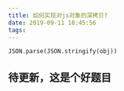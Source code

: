```yaml
---
title: 如何实现对js对象的深拷贝?
date: 2019-09-11 18:45:56
tags:
---
```


```
JSON.parse(JSON.stringify(obj))
```

## 待更新，这是个好题目
